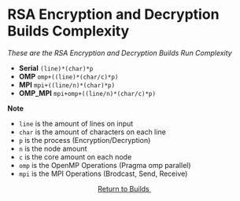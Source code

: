 # RSA Encryption and Decryption Builds Complexity
*These are the RSA Encryption and Decryption Builds Run Complexity*

+ **Serial** `(line)*(char)*p`
+ **OMP** `omp+((line)*(char/c)*p)`
+ **MPI** `mpi+((line/n)*(char)*p)`
+ **OMP_MPI** `mpi+omp+((line/n)*(char/c)*p)`

**Note**
- `line` is the amount of lines on input
- `char` is the amount of characters on each line
- `p` is the process (Encryption/Decryption)
- `n` is the node amount
- `c` is the core amount on each node
- `omp` is the OpenMP Operations (Pragma omp parallel)
- `mpi` is the MPI Operations (Brodcast, Send, Receive)

<p align="center">
    <a href="https://github.com/ReinhartC/Parallel-RSA-on-Raspberry-Pi/tree/master/Builds">
        Return to Builds
    </a>  
</p>